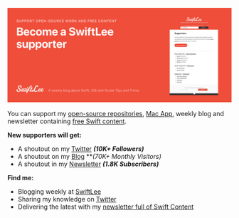 [![SwiftLee Supporter](Header.jpg)](https://www.avanderlee.com/supporters)

<!--
**AvdLee/AvdLee** is a ✨ _special_ ✨ repository because its `README.md` (this file) appears on your GitHub profile.-->

You can support my [open-source repositories](https://github.com/AvdLee?tab=repositories&q=&type=public&language=), [Mac App](https://rocketsim.app/), weekly blog and newsletter containing [free Swift content](https://www.avanderlee.com).

**New supporters will get:**
- A shoutout on my [Twitter](https://www.twitter.com/twannl) ***(10K+ Followers)***
- A shoutout on my [Blog](https://www.avanderlee.com/supporters) ***(70K+ Monthly Visitors)*
- A shoutout in my [Newsletter](rebrand.ly/6xjvpel) ***(1.8K Subscribers)***

**Find me:**
- Blogging weekly at [SwiftLee](https://www.avanderlee.com)
- Sharing my knowledge on [Twitter](https://www.twitter.com/twannl)
- Delivering the latest with my [newsletter full of Swift Content](rebrand.ly/6xjvpel)
